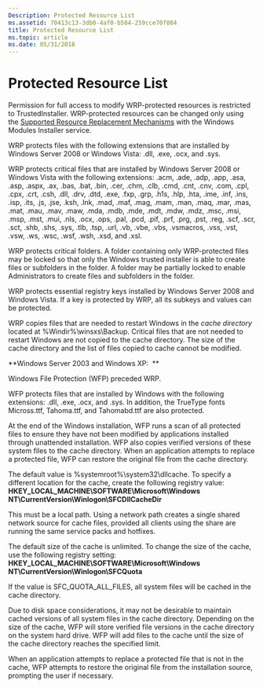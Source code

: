 ```yaml
---
Description: Protected Resource List
ms.assetid: 70413c13-3db0-4af0-b584-259cce70f084
title: Protected Resource List
ms.topic: article
ms.date: 05/31/2018
---
```


# Protected Resource List

Permission for full access to modify WRP-protected resources is restricted to TrustedInstaller. WRP-protected resources can be changed only using the [Supported Resource Replacement Mechanisms](supported-file-replacement-mechanisms.md) with the Windows Modules Installer service.

WRP protects files with the following extensions that are installed by Windows Server 2008 or Windows Vista: .dll, .exe, .ocx, and .sys.

WRP protects critical files that are installed by Windows Server 2008 or Windows Vista with the following extensions: .acm, .ade, .adp, .app, .asa, .asp, .aspx, .ax, .bas, .bat, .bin, .cer, .chm, .clb, .cmd, .cnt, .cnv, .com, .cpl, .cpx, .crt, .csh, .dll, .drv, .dtd, .exe, .fxp, .grp, .h1s, .hlp, .hta, .ime, .inf, .ins, .isp, .its, .js, .jse, .ksh, .lnk, .mad, .maf, .mag, .mam, .man, .maq, .mar, .mas, .mat, .mau, .mav, .maw, .mda, .mdb, .mde, .mdt, .mdw, .mdz, .msc, .msi, .msp, .mst, .mui, .nls, .ocx, .ops, .pal, .pcd, .pif, .prf, .prg, .pst, .reg, .scf, .scr, .sct, .shb, .shs, .sys, .tlb, .tsp, .url, .vb, .vbe, .vbs, .vsmacros, .vss, .vst, .vsw, .ws, .wsc, .wsf, .wsh, .xsd, and .xsl.

WRP protects critical folders. A folder containing only WRP-protected files may be locked so that only the Windows trusted installer is able to create files or subfolders in the folder. A folder may be partially locked to enable Administrators to create files and subfolders in the folder.

WRP protects essential registry keys installed by Windows Server 2008 and Windows Vista. If a key is protected by WRP, all its subkeys and values can be protected.

WRP copies files that are needed to restart Windows in the *cache directory* located at %Windir%\\winsxs\\Backup. Critical files that are not needed to restart Windows are not copied to the cache directory. The size of the cache directory and the list of files copied to cache cannot be modified.

**Windows Server 2003 and Windows XP:  **

Windows File Protection (WFP) preceded WRP.

WFP protects files that are installed by Windows with the following extensions: .dll, .exe, .ocx, and .sys. In addition, the TrueType fonts Micross.ttf, Tahoma.ttf, and Tahomabd.ttf are also protected.

At the end of the Windows installation, WFP runs a scan of all protected files to ensure they have not been modified by applications installed through unattended installation. WFP also copies verified versions of these system files to the cache directory. When an application attempts to replace a protected file, WFP can restore the original file from the cache directory.

The default value is %systemroot%\\system32\\dllcache. To specify a different location for the cache, create the following registry value: **HKEY\_LOCAL\_MACHINE\\SOFTWARE\\Microsoft\\Windows NT\\CurrentVersion\\Winlogon\\SFCDllCacheDir**

This must be a local path. Using a network path creates a single shared network source for cache files, provided all clients using the share are running the same service packs and hotfixes.

The default size of the cache is unlimited. To change the size of the cache, use the following registry setting: **HKEY\_LOCAL\_MACHINE\\SOFTWARE\\Microsoft\\Windows NT\\CurrentVersion\\Winlogon\\SFCQuota**

If the value is SFC\_QUOTA\_ALL\_FILES, all system files will be cached in the cache directory.

Due to disk space considerations, it may not be desirable to maintain cached versions of all system files in the cache directory. Depending on the size of the cache, WFP will store verified file versions in the cache directory on the system hard drive. WFP will add files to the cache until the size of the cache directory reaches the specified limit.

When an application attempts to replace a protected file that is not in the cache, WFP attempts to restore the original file from the installation source, prompting the user if necessary.

 

 



